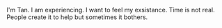 I'm Tan. I am experiencing.
I want to feel my exsistance. 
Time is not real. People create it to help but sometimes it bothers.

